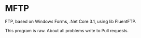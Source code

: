 # MFTP
FTP, based on Windows Forms, .Net Core 3.1, using lib FluentFTP.

This program is raw. About all problems write to Pull requests.
